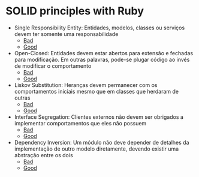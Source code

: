 # SOLID principles with Ruby

- Single Responsibility Entity: Entidades, modelos, classes ou serviços devem ter somente uma responsabilidade
  - [Bad](https://github.com/linqueta/ruby-solid/blob/main/01-single-responsability-entity/bad.rb)
  - [Good](https://github.com/linqueta/ruby-solid/blob/main/01-single-responsability-entity/good.rb)
- Open-Closed: Entidades devem estar abertos para extensão e fechadas para modificação. Em outras palavras, pode-se plugar código ao invés de modificar o comportamento
  - [Bad](https://github.com/linqueta/ruby-solid/blob/main/02-open-closed/bad.rb)
  - [Good](https://github.com/linqueta/ruby-solid/blob/main/02-open-closed/good.rb)
- Liskov Substitution: Heranças devem permanecer com os comportamentos iniciais mesmo que em classes que herdaram de outras
  - [Bad](https://github.com/linqueta/ruby-solid/blob/main/03-liskov-substitution/bad.rb)
  - [Good](https://github.com/linqueta/ruby-solid/blob/main/03-liskov-substitution/good.rb)
- Interface Segregation: Clientes externos não devem ser obrigados a implementar comportamentos que eles não possuem
  - [Bad](https://github.com/linqueta/ruby-solid/blob/main/04-interface-segregation/bad.rb)
  - [Good](https://github.com/linqueta/ruby-solid/blob/main/04-interface-segregation/good.rb)
- Dependency Inversion: Um módulo não deve depender de detalhes da implementação de outro modelo diretamente, devendo existir uma abstração entre os dois
  - [Bad](https://github.com/linqueta/ruby-solid/blob/main/05-dependency-inversion/bad.rb)
  - [Good](https://github.com/linqueta/ruby-solid/blob/main/05-dependency-inversion/good.rb)
